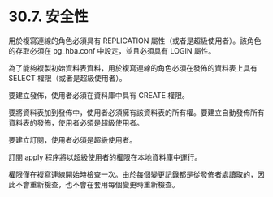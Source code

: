 # 30.7. 安全性

用於複寫連線的角色必須具有 REPLICATION 屬性（或者是超級使用者）。該角色的存取必須在 pg\_hba.conf 中設定，並且必須具有 LOGIN 屬性。

為了能夠複製初始資料表資料，用於複寫連線的角色必須在發佈的資料表上具有 SELECT 權限（或者是超級使用者）。

要建立發佈，使用者必須在資料庫中具有 CREATE 權限。

要將資料表加到發佈中，使用者必須擁有該資料表的所有權。要建立自動發佈所有資料表的發佈，使用者必須是超級使用者。

要建立訂閱，使用者必須是超級使用者。

訂閱 apply 程序將以超級使用者的權限在本地資料庫中運行。

權限僅在複寫連線開始時檢查一次。由於每個變更記錄都是從發佈者處讀取的，因此不會重新檢查，也不會在套用每個變更時重新檢查。

